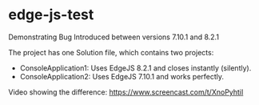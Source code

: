 # edge-js-test
Demonstrating Bug Introduced between versions 7.10.1 and 8.2.1

The project has one Solution file, which contains two projects:

- ConsoleApplication1: Uses EdgeJS 8.2.1 and closes instantly (silently).
- ConsoleApplication2: Uses EdgeJS 7.10.1 and works perfectly.

Video showing the difference: https://www.screencast.com/t/XnoPyhtiI
